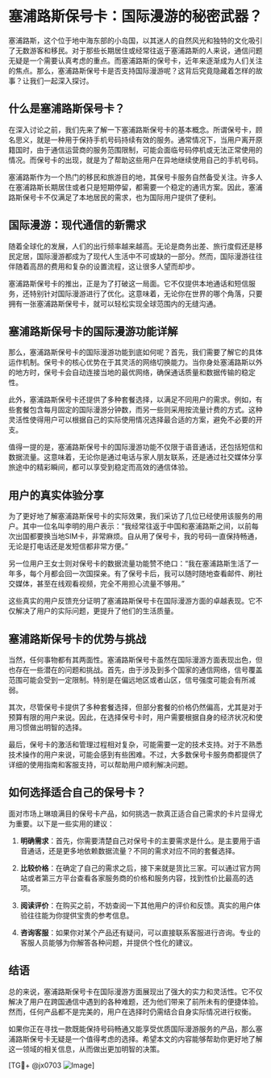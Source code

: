 # 塞浦路斯保号卡：国际漫游的秘密武器？

塞浦路斯，这个位于地中海东部的小岛国，以其迷人的自然风光和独特的文化吸引了无数游客和移民。对于那些长期居住或经常往返于塞浦路斯的人来说，通信问题无疑是一个需要认真考虑的重点。而塞浦路斯的保号卡，近年来逐渐成为人们关注的焦点。那么，塞浦路斯保号卡是否支持国际漫游呢？这背后究竟隐藏着怎样的故事？让我们一起深入探讨。

## 什么是塞浦路斯保号卡？

在深入讨论之前，我们先来了解一下塞浦路斯保号卡的基本概念。所谓保号卡，顾名思义，就是一种用于保持手机号码持续有效的服务。通常情况下，当用户离开原籍国时，由于通信运营商的服务范围限制，可能会面临号码停机或无法正常使用的情况。而保号卡的出现，就是为了帮助这些用户在异地继续使用自己的手机号码。

塞浦路斯作为一个热门的移民和旅游目的地，其保号卡服务自然备受关注。许多人在塞浦路斯长期居住或者只是短期停留，都需要一个稳定的通讯方案。因此，塞浦路斯保号卡不仅满足了本地居民的需求，也为国际用户提供了便利。

## 国际漫游：现代通信的新需求

随着全球化的发展，人们的出行频率越来越高。无论是商务出差、旅行度假还是移民定居，国际漫游都成为了现代人生活中不可或缺的一部分。然而，国际漫游往往伴随着高昂的费用和复杂的设置流程，这让很多人望而却步。

塞浦路斯保号卡的推出，正是为了打破这一局面。它不仅提供本地通话和短信服务，还特别针对国际漫游进行了优化。这意味着，无论你在世界的哪个角落，只要拥有一张塞浦路斯保号卡，就可以轻松实现全球范围内的无缝沟通。

## 塞浦路斯保号卡的国际漫游功能详解

那么，塞浦路斯保号卡的国际漫游功能到底如何呢？首先，我们需要了解它的具体运作机制。保号卡的核心优势在于其灵活的网络切换能力。当你身处塞浦路斯以外的地方时，保号卡会自动连接当地的最优网络，确保通话质量和数据传输的稳定性。

此外，塞浦路斯保号卡还提供了多种套餐选择，以满足不同用户的需求。例如，有些套餐包含每月固定的国际漫游分钟数，而另一些则采用按流量计费的方式。这种灵活性使得用户可以根据自己的实际使用情况选择最合适的方案，避免不必要的开支。

值得一提的是，塞浦路斯保号卡的国际漫游功能不仅限于语音通话，还包括短信和数据流量。这意味着，无论你是通过电话与家人朋友联系，还是通过社交媒体分享旅途中的精彩瞬间，都可以享受到稳定而高效的通信体验。

## 用户的真实体验分享

为了更好地了解塞浦路斯保号卡的实际效果，我们采访了几位已经使用该服务的用户。其中一位名叫李明的用户表示：“我经常往返于中国和塞浦路斯之间，以前每次出国都要换当地SIM卡，非常麻烦。自从用了保号卡，我的号码一直保持畅通，无论是打电话还是发短信都非常方便。”

另一位用户王女士则对保号卡的数据流量功能赞不绝口：“我在塞浦路斯生活了一年多，每个月都会回一次国探亲。有了保号卡后，我可以随时随地查看邮件、刷社交媒体，甚至在线观看视频，完全不用担心流量不够用。”

这些真实的用户反馈充分证明了塞浦路斯保号卡在国际漫游方面的卓越表现。它不仅解决了用户的实际问题，更提升了他们的生活质量。

## 塞浦路斯保号卡的优势与挑战

当然，任何事物都有其两面性。塞浦路斯保号卡虽然在国际漫游方面表现出色，但也存在一些潜在的问题和挑战。首先，由于涉及到多个国家的通信网络，信号覆盖范围可能会受到一定限制。特别是在偏远地区或者山区，信号强度可能会有所减弱。

其次，尽管保号卡提供了多种套餐选择，但部分套餐的价格仍然偏高，尤其是对于预算有限的用户来说。因此，在选择保号卡时，用户需要根据自身的经济状况和使用习惯做出明智的选择。

最后，保号卡的激活和管理过程相对复杂，可能需要一定的技术支持。对于不熟悉技术操作的用户来说，可能会感到有些困难。不过，大多数保号卡服务商都提供了详细的使用指南和客服支持，可以帮助用户顺利解决问题。

## 如何选择适合自己的保号卡？

面对市场上琳琅满目的保号卡产品，如何挑选一款真正适合自己需求的卡片显得尤为重要。以下是一些实用的建议：

1. **明确需求**：首先，你需要清楚自己对保号卡的主要需求是什么。是主要用于语音通话，还是更多地依赖数据流量？不同的需求对应不同的套餐选择。
   
2. **比较价格**：在确定了自己的需求之后，接下来就是货比三家。可以通过官方网站或者第三方平台查看各家服务商的价格和服务内容，找到性价比最高的选项。

3. **阅读评价**：在购买之前，不妨查阅一下其他用户的评价和反馈。真实的用户体验往往能为你提供宝贵的参考信息。

4. **咨询客服**：如果你对某个产品还有疑问，可以直接联系客服进行咨询。专业的客服人员能够为你解答各种问题，并提供个性化的建议。

## 结语

总的来说，塞浦路斯保号卡在国际漫游方面展现出了强大的实力和灵活性。它不仅解决了用户在跨国通信中遇到的各种难题，还为他们带来了前所未有的便捷体验。然而，任何产品都不是完美的，用户在选择时仍需结合自身实际情况进行权衡。

如果你正在寻找一款既能保持号码畅通又能享受优质国际漫游服务的产品，那么塞浦路斯保号卡无疑是一个值得考虑的选择。希望本文的内容能够帮助你更好地了解这一领域的相关信息，从而做出更加明智的决策。

[TG💪+ @jx0703 ![Image](https://github.com/user-attachments/assets/dbca1d08-cadb-493c-b0ec-ad6f7a83f270)]